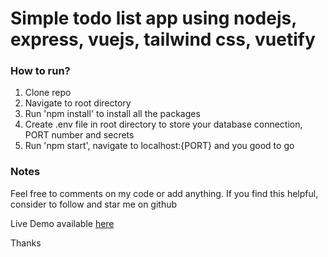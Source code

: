 # Simple todo list app using nodejs, express, vuejs, tailwind css, vuetify

### How to run?
1. Clone repo
2. Navigate to root directory
3. Run 'npm install' to install all the packages
4. Create .env file in root directory to store your database connection, PORT number and secrets
5. Run 'npm start', navigate to localhost:{PORT} and you good to go

### Notes
Feel free to comments on my code or add anything. If you find this helpful, consider to follow and star me on github

Live Demo available [here](http://wokle-todo-app.herokuapp.com/)

Thanks
